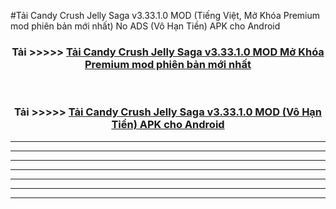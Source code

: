#Tải Candy Crush Jelly Saga v3.33.1.0 MOD (Tiếng Việt, Mở Khóa Premium mod phiên bản mới nhất) No ADS (Vô Hạn Tiền) APK cho Android



<div align="center">
<h3>Tải >>>>> <a href="https://roarman.web.app/?vt=Candy Crush Jelly Saga v3.33.1.0">Tải Candy Crush Jelly Saga v3.33.1.0 MOD Mở Khóa Premium mod phiên bản mới nhất</a></h3><br>

<h3>Tải >>>>> <a href="https://roarman.web.app/?vt=Candy Crush Jelly Saga v3.33.1.0">Tải Candy Crush Jelly Saga v3.33.1.0 MOD (Vô Hạn Tiền) APK cho Android</a></h3>
</div>


----------------------------------------------------------

----------------------------------------------------------

----------------------------------------------------------

----------------------------------------------------------

----------------------------------------------------------

----------------------------------------------------------

----------------------------------------------------------

